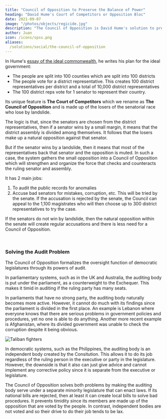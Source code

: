 ```yaml
---
title: "Council of Opposition to Preserve the Balance of Power"
heading: "David Hume's Court of Competitors or Opposition Bloc"
date: 2021-09-07
image: "/photos/objects/regicide.jpg"
description: "The Council of Opposition is David Hume's solution to prevent tyranny in a democratic government"
author: Juan
icon: /icons/spss.png
aliases:
  /solutions/social/the-council-of-opposition
---
```




In Hume's [essay of the ideal commonwealth](/research/hume/essays/part-2/16-the-ideal-system-of-government), he writes his plan for the ideal government: 

- The people are split into 100 counties which are split into 100 districts
- The people vote for a district representative. This creates 100 district representatives per district and a total of 10,000 district representatives
- The 100 district reps vote for 1 senator to represent their country. 

Its unique feature is **The Court of Competitors** which we rename as **The Council of Opposition** and is made up of the losers of the senatorial race who lose by landslide.

The logic is that, since the senators are chosen from the district representatives, then if a senator wins by a small margin, it means that the district assembly is divided among themselves. It follows that the losers make up a natural opposition against that senator. 

But if the senator wins by a landslide, then it means that most of the representatives back that senator and the opposition is muted.  In such a case, the system gathers the small opposition into a Council of Opposition which will strengthen and organize the force that checks and counteracts the ruling senator and assembly.

It has 2 main jobs:

1. To audit the public records for anomalies 
2. Accuse bad senators for mistakes, corruption, etc. This will be tried by the senate. If the accusation is rejected by the senate, the Council can appeal to the 1,100 magistrates who will then choose up to 300 district representatives to try the case. 

If the senators do not win by landslide, then the natural opposition within the senate will create regular accusations and there is less need for a Council of Opposition. 

<br>

### Solving the Audit Problem

The Council of Opposition formalizes the oversight function of democratic legislatures through its powers of audit.

In parliamentary systems, such as in the UK and Australia, the auditing body is put under the parliament, as a counterweight to the Exchequer. This makes it timid in auditing if the ruling party has many seats. 

In parliaments that have no strong party, the auditing body naturally becomes more active. However, it cannot do much with its findings since the parliament is divided in the first place. An example is Lebanon where everyone knows that there are serious problems in government policies and procedures, yet no one is able to do anything. Another more recent example is Afghanistan, where its divided government was unable to check the corruption despite it being obvious. 

![Taliban fighters](https://sorasystem.sirv.com/photos/af/taliban.jpg)

In democratic systems, such as the Philippines, the auditing body is an independent body created by the Consitution. This allows it to do its job regardless of the ruling person in the executive or party in the legislature. However, the downside is that it also can just give advice and cannot implement any corrective policy since it is separate from the executive or legislature.

The Council of Opposition solves both problems by making the auditing body serve under a separate minority legislature that can enact laws. If its national bills are rejected, then at least it can create local bills to solve bad procedures. It prevents timidity since its members are made up of the opposition that are voted by the people. In contrast, independent bodies are not voted and so their drive to do their job tends to be lax. 
